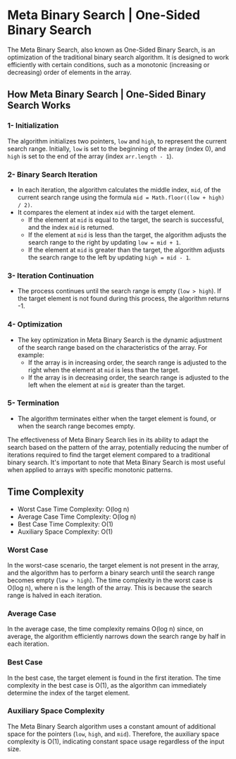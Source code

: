# Meta Binary Search | One-Sided Binary Search

The Meta Binary Search, also known as One-Sided Binary Search, is an optimization of the traditional binary search algorithm. It is designed to work efficiently with certain conditions, such as a monotonic (increasing or decreasing) order of elements in the array.

## How Meta Binary Search | One-Sided Binary Search Works

### 1- Initialization

The algorithm initializes two pointers, `low` and `high`, to represent the current search range. Initially, `low` is set to the beginning of the array (index 0), and `high` is set to the end of the array (index `arr.length - 1`).

### 2- Binary Search Iteration

- In each iteration, the algorithm calculates the middle index, `mid`, of the current search range using the formula `mid = Math.floor((low + high) / 2)`.
- It compares the element at index `mid` with the target element.
  - If the element at `mid` is equal to the target, the search is successful, and the index `mid` is returned.
  - If the element at `mid` is less than the target, the algorithm adjusts the search range to the right by updating `low = mid + 1`.
  - If the element at `mid` is greater than the target, the algorithm adjusts the search range to the left by updating `high = mid - 1`.

### 3- Iteration Continuation

- The process continues until the search range is empty (`low > high`). If the target element is not found during this process, the algorithm returns -1.

### 4- Optimization

- The key optimization in Meta Binary Search is the dynamic adjustment of the search range based on the characteristics of the array. For example:
  - If the array is in increasing order, the search range is adjusted to the right when the element at `mid` is less than the target.
  - If the array is in decreasing order, the search range is adjusted to the left when the element at `mid` is greater than the target.

### 5- Termination

- The algorithm terminates either when the target element is found, or when the search range becomes empty.

The effectiveness of Meta Binary Search lies in its ability to adapt the search based on the pattern of the array, potentially reducing the number of iterations required to find the target element compared to a traditional binary search. It's important to note that Meta Binary Search is most useful when applied to arrays with specific monotonic patterns.

## Time Complexity

- Worst Case Time Complexity: O(log n)
- Average Case Time Complexity: O(log n)
- Best Case Time Complexity: O(1)
- Auxiliary Space Complexity: O(1)

### Worst Case

In the worst-case scenario, the target element is not present in the array, and the algorithm has to perform a binary search until the search range becomes empty (`low > high`). The time complexity in the worst case is O(log n), where n is the length of the array. This is because the search range is halved in each iteration.

### Average Case

In the average case, the time complexity remains O(log n) since, on average, the algorithm efficiently narrows down the search range by half in each iteration.

### Best Case

In the best case, the target element is found in the first iteration. The time complexity in the best case is O(1), as the algorithm can immediately determine the index of the target element.

### Auxiliary Space Complexity

The Meta Binary Search algorithm uses a constant amount of additional space for the pointers (`low`, `high`, and `mid`). Therefore, the auxiliary space complexity is O(1), indicating constant space usage regardless of the input size.
